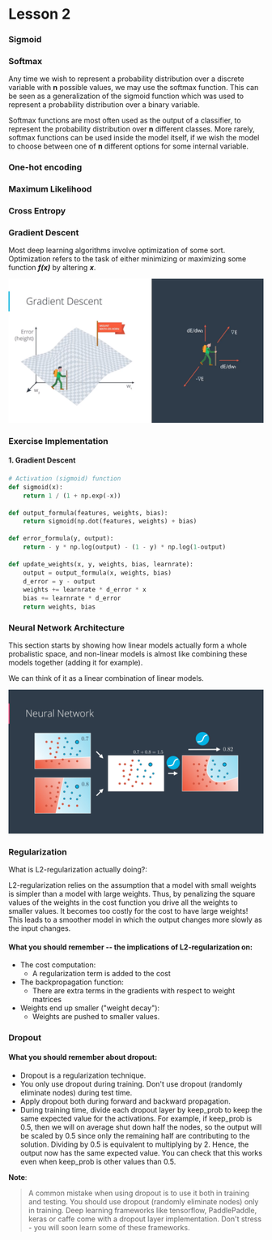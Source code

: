 
# Lesson 2

### Sigmoid

### Softmax
Any time we wish to represent a probability distribution over a discrete variable with **n** possible values, we may use the softmax function. This can be seen as a generalization of the sigmoid function which was used to represent a probability distribution over a binary variable.

Softmax functions are most often used as the output of a classifier, to represent the probability distribution over **n** different classes. More rarely, softmax functions can be used inside the model itself, if we wish the model to choose between one of
**n** different options for some internal variable.

### One-hot encoding

### Maximum Likelihood

### Cross Entropy

### Gradient Descent

Most deep learning algorithms involve optimization of some sort. Optimization refers to the task of either minimizing or maximizing some function ***f(x)*** by altering ***x***.

![Gradient Descent Slide 1](/notes/Lesson-2/images/gradient_descent.png)


### Exercise Implementation

#### 1. Gradient Descent

```python
# Activation (sigmoid) function
def sigmoid(x):
    return 1 / (1 + np.exp(-x))

def output_formula(features, weights, bias):
    return sigmoid(np.dot(features, weights) + bias)

def error_formula(y, output):
    return - y * np.log(output) - (1 - y) * np.log(1-output)

def update_weights(x, y, weights, bias, learnrate):
    output = output_formula(x, weights, bias)
    d_error = y - output
    weights += learnrate * d_error * x
    bias += learnrate * d_error
    return weights, bias
```

### Neural Network Architecture

This section starts by showing how linear models actually form a whole probalistic space, and non-linear models is almost like combining 
these models together (adding it for example).

We can think of it as a linear combination of linear models.

![Gradient Descent Slide 1](/notes/Lesson-2/images/neural_network_architecture_sigmoid.png)



### Regularization

What is L2-regularization actually doing?:

L2-regularization relies on the assumption that a model with small weights is simpler than a model with large weights. Thus, by penalizing the square values of the weights in the cost function you drive all the weights to smaller values. It becomes too costly for the cost to have large weights! This leads to a smoother model in which the output changes more slowly as the input changes.

#### What you should remember -- the implications of L2-regularization on:

* The cost computation:
  * A regularization term is added to the cost
* The backpropagation function:
  * There are extra terms in the gradients with respect to weight matrices
* Weights end up smaller ("weight decay"):
  * Weights are pushed to smaller values.

### Dropout

#### What you should remember about dropout:

* Dropout is a regularization technique.
* You only use dropout during training. Don't use dropout (randomly eliminate nodes) during test time.
* Apply dropout both during forward and backward propagation.
* During training time, divide each dropout layer by keep_prob to keep the same expected value for the activations. For example, if keep_prob is 0.5, then we will on average shut down half the nodes, so the output will be scaled by 0.5 since only the remaining half are contributing to the solution. Dividing by 0.5 is equivalent to multiplying by 2. Hence, the output now has the same expected value. You can check that this works even when keep_prob is other values than 0.5.

**Note**:

>A common mistake when using dropout is to use it both in training and testing. You should use dropout (randomly eliminate nodes) only in training.
Deep learning frameworks like tensorflow, PaddlePaddle, keras or caffe come with a dropout layer implementation. Don't stress - you will soon learn some of these frameworks.
